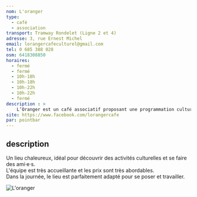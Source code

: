 ```yaml
---
nom: L'oranger
type: 
  - café
  - association
transport: Tramway Rondelet (Ligne 2 et 4)
adresse: 3, rue Ernest Michel
email: lorangercafeculturel@gmail.com
tel: 0 685 388 028
osm: 6418308850
horaires:
  - fermé
  - fermé
  - 10h-18h
  - 10h-18h
  - 10h-22h
  - 10h-22h
  - fermé
description : >
    L’Oranger est un café associatif proposant une programmation culturelle éclectique évoluant au fil des mois
site: https://www.facebook.com/lorangercafe
par: pointbar
---
```


## description

Un lieu chaleureux, idéal pour découvrir des activités culturelles et se faire des ami·e·s.  
L'équipe est très accueillante et les prix sont très abordables.  
Dans la journée, le lieu est parfaitement adapté pour se poser et travailler.

![L'oranger](./media/l-oranger.jpg)
